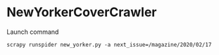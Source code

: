 # NewYorkerCoverCrawler

Launch command
```shell
scrapy runspider new_yorker.py -a next_issue=/magazine/2020/02/17
```